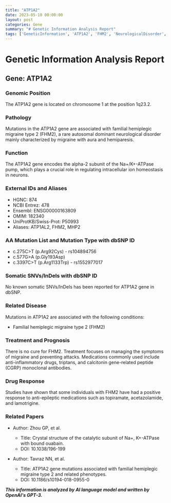 ```yaml
---
title: "ATP1A2"
date: 2023-05-10 00:00:00
layout: post
categories: Gene
summary: "# Genetic Information Analysis Report"
tags: ['GeneticInformation', 'ATP1A2', 'FHM2', 'NeurologicalDisorder', 'IonHomeostasis', 'Migraine', 'Treatment', 'DrugResponse']
---
```


# Genetic Information Analysis Report

## Gene: ATP1A2

### Genomic Position
The ATP1A2 gene is located on chromosome 1 at the position 1q23.2.

### Pathology
Mutations in the ATP1A2 gene are associated with familial hemiplegic migraine type 2 (FHM2), a rare autosomal dominant neurological disorder mainly characterized by migraine with aura and hemiparesis. 

### Function
The ATP1A2 gene encodes the alpha-2 subunit of the Na+/K+-ATPase pump, which plays a crucial role in regulating intracellular ion homeostasis in neurons. 

### External IDs and Aliases
- HGNC: 874 
- NCBI Entrez: 478
- Ensembl: ENSG00000163809
- OMIM: 182340
- UniProtKB/Swiss-Prot: P50993
- Aliases: ATP1AL2, FHM2, MHP2 

### AA Mutation List and Mutation Type with dbSNP ID
- c.275C>T (p.Arg92Cys) - rs104894756
- c.577G>A (p.Gly193Asp) 
- c.3397C>T (p.Arg1133Trp) - rs1552977017

### Somatic SNVs/InDels with dbSNP ID
No known somatic SNVs/InDels has been reported for ATP1A2 gene in dbSNP.

### Related Disease 
Mutations in ATP1A2 are associated with the following conditions:
- Familial hemiplegic migraine type 2 (FHM2)

### Treatment and Prognosis
There is no cure for FHM2. Treatment focuses on managing the symptoms of migraine and preventing attacks. Medications commonly used include anti-inflammatory drugs, triptans, and calcitonin gene-related peptide (CGRP) monoclonal antibodies. 

### Drug Response
Studies have shown that some individuals with FHM2 have had a positive response to anti-epileptic medications such as topiramate, acetazolamide, and lamotrigine. 

### Related Papers
- Author: Zhou GP, et al.
  - Title: Crystal structure of the catalytic subunit of Na+, K+-ATPase with bound ouabain.
  - DOI: 10.1038/196-199

- Author: Tavraz NN, et al.
  - Title: ATP1A2 gene mutations associated with familial hemiplegic migraine type 2 and related phenotypes.
  - DOI: 10.1186/s10194-018-0955-0

**_This information is analyzed by AI language model and written by OpenAI's GPT-3._**